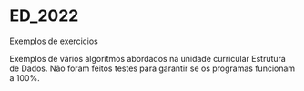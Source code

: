 # ED_2022
Exemplos de exercicios

Exemplos de vários algoritmos abordados na unidade curricular Estrutura de Dados.
Não foram feitos testes para garantir se os programas funcionam a 100%.
